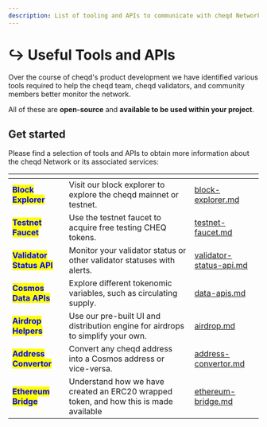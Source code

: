 ```yaml
---
description: List of tooling and APIs to communicate with cheqd Network.
---
```


# ↪️ Useful Tools and APIs

Over the course of cheqd's product development we have identified various tools required to help the cheqd team, cheqd validators, and community members better monitor the network.

All of these are **open-source** and **available to be used within your project**.

## Get started

Please find a selection of tools and APIs to obtain more information about the cheqd Network or its associated services:

<table data-view="cards"><thead><tr><th></th><th></th><th data-hidden data-card-target data-type="content-ref"></th></tr></thead><tbody><tr><td><mark style="color:blue;"><strong>Block Explorer</strong></mark></td><td>Visit our block explorer to explore the cheqd mainnet or testnet.</td><td><a href="block-explorer.md">block-explorer.md</a></td></tr><tr><td><mark style="color:blue;"><strong>Testnet Faucet</strong></mark></td><td>Use the testnet faucet to acquire free testing CHEQ tokens.</td><td><a href="testnet-faucet.md">testnet-faucet.md</a></td></tr><tr><td><mark style="color:blue;"><strong>Validator Status API</strong></mark></td><td>Monitor your validator status or other validator statuses with alerts.</td><td><a href="validator-status-api.md">validator-status-api.md</a></td></tr><tr><td><mark style="color:blue;"><strong>Cosmos Data APIs</strong></mark></td><td>Explore different tokenomic variables, such as circulating supply.</td><td><a href="data-apis.md">data-apis.md</a></td></tr><tr><td><mark style="color:blue;"><strong>Airdrop Helpers</strong></mark></td><td>Use our pre-built UI and distribution engine for airdrops to simplify your own.</td><td><a href="airdrop.md">airdrop.md</a></td></tr><tr><td><mark style="color:blue;"><strong>Address Convertor</strong></mark></td><td>Convert any cheqd address into a Cosmos address or vice-versa.</td><td><a href="address-convertor.md">address-convertor.md</a></td></tr><tr><td><mark style="color:blue;"><strong>Ethereum Bridge</strong></mark></td><td>Understand how we have created an ERC20 wrapped token, and how this is made available</td><td><a href="ethereum-bridge.md">ethereum-bridge.md</a></td></tr></tbody></table>

